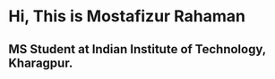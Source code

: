<h1>Hi, This is Mostafizur Rahaman </h1>
<h2> MS Student at Indian Institute of Technology, Kharagpur. 
